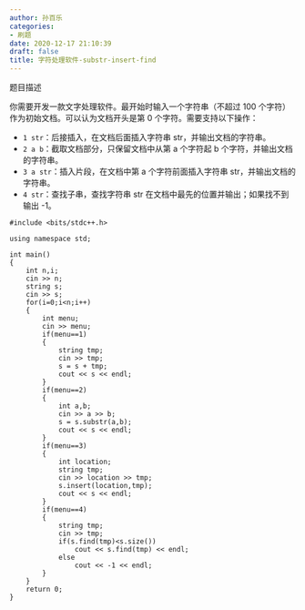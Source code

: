 ```yaml
---
author: 孙百乐
categories:
- 刷题
date: 2020-12-17 21:10:39
draft: false
title: 字符处理软件-substr-insert-find
---
```


题目描述

你需要开发一款文字处理软件。最开始时输入一个字符串（不超过 100 个字符）作为初始文档。可以认为文档开头是第 0 个字符。需要支持以下操作：

*   `1 str`：后接插入，在文档后面插入字符串 str，并输出文档的字符串。
*   `2 a b`：截取文档部分，只保留文档中从第 a 个字符起 b 个字符，并输出文档的字符串。
*   `3 a str`：插入片段，在文档中第 a 个字符前面插入字符串 str，并输出文档的字符串。
*   `4 str`：查找子串，查找字符串 str 在文档中最先的位置并输出；如果找不到输出 -1。

```
#include <bits/stdc++.h>

using namespace std;

int main()
{
    int n,i;
    cin >> n;
    string s;
    cin >> s;
    for(i=0;i<n;i++)
    {
        int menu;
        cin >> menu;
        if(menu==1)
        {
            string tmp;
            cin >> tmp;
            s = s + tmp;
            cout << s << endl;
        }
        if(menu==2)
        {
            int a,b;
            cin >> a >> b;
            s = s.substr(a,b);
            cout << s << endl;
        }
        if(menu==3)
        {
            int location;
            string tmp;
            cin >> location >> tmp;
            s.insert(location,tmp);
            cout << s << endl;
        }
        if(menu==4)
        {
            string tmp;
            cin >> tmp;
            if(s.find(tmp)<s.size())
                cout << s.find(tmp) << endl;
            else
                cout << -1 << endl;
        }
    }
    return 0;
}
```